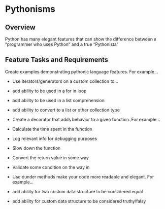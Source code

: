 # Pythonisms

## Overview

Python has many elegant features that can show the difference between a “programmer who uses Python” and a 
true “Pythonista”


## Feature Tasks and Requirements

Create examples demonstrating pythonic language features. For example…

+ Use iterators/generators on a custom collection to…

+ add ability to be used in a for in loop

+ add ability to be used in a list comprehension

+ add ability to convert to a list or other collection type

+ Create a decorator that adds behavior to a given function. For example…

+ Calculate the time spent in the function

+ Log relevant info for debugging purposes

+ Slow down the function

+ Convert the return value in some way

+ Validate some condition on the way in

+ Use dunder methods make your code more readable and elegant. For example…

+ add ability for two custom data structure to be considered equal

+ add ability for custom data structure to be considered truthy/falsy